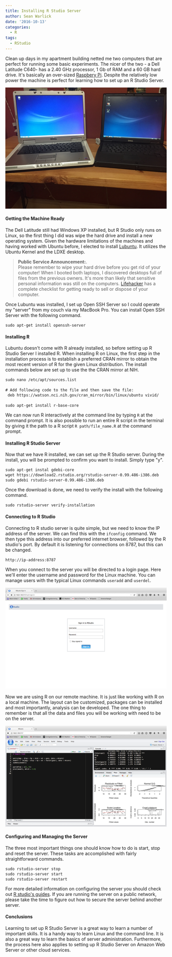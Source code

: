 ```yaml
---
title: Installing R Studio Server
author: Sean Warlick
date: '2016-10-13'
categories:
  - R
tags:
  - RStudio
---
```


Clean up days in my apartment building netted me two computers that are
perfect for running some basic experiments. The nicer of the two - a
Dell Latitude C640- has a 2.40 GHz processor, 1 Gb of RAM and a 60 GB
hard drive. It's basically an over-sized [Raspbery
Pi](https://www.raspberrypi.org/). Despite the relatively low power the
machine is perfect for learning how to set up an R Studio Server.

![](../../static/IMG_0369.jpg)

#### Getting the Machine Ready

The Dell Latitude still had Windows XP installed, but R Studio only runs
on Linux, so the first thing I did was wipe the hard drive and install a
new operating system. Given the hardware limitations of the machines and
having worked with Ubuntu before, I elected to install
[Lubuntu](http://lubuntu.net). It utilizes the Ubuntu Kernel and the
LDXE desktop.

> **Public Service Announcement:**.  
> Please remember to wipe your hard drive before you get rid of your
> computer! When I booted both laptops, I discovered desktops full of
> files from the previous owners. It's more than likely that sensitive
> personal information was still on the computers.
> [Lifehacker](http://lifehacker.com/5966580/what-should-i-do-to-my-computer-before-i-sell-it)
> has a complete checklist for getting ready to sell or dispose of your
> computer.

Once Lubuntu was installed, I set up Open SSH Server so I could operate
my "server" from my couch via my MacBook Pro. You can install Open SSH
Server with the following command. 

    sudo apt-get install openssh-server

#### Installing R

Lubuntu doesn't come with R already installed, so before setting up R
Studio Server I installed R. When installing R on Linux, the first step
in the installation process is to establish a preferred CRAN mirror to
obtain the most recent version of R for the given Linux distribution.
The install commands below are set up to use the the CRAN mirror at NIH.

    sudo nano /etc/apt/sources.list  

    # Add following code to the file and then save the file: 
     deb https://watson.nci.nih.gov/cran_mirror/bin/linux/ubuntu vivid/

    sudo apt-get install r-base-core

We can now run R interactively at the command line by typing `R` at the
command prompt. It is also possible to run an entire R script in the
terminal by giving it the path to a R script `R path/file_name.R` at the
command prompt.

#### Installing R Studio Server

Now that we have R installed, we can set up the R Studio server. During
the install, you will be prompted to confirm you want to install. Simply
type "y".

    sudo apt-get instal gdebi-core
    wget https://download2.rstudio.org/rstudio-server-0.99.486-i386.deb
    sudo gdebi rstudio-server-0.99.486-i386.deb

Once the download is done, we need to verify the install with the
following command.

    sudo rstudio-server verify-installation

#### Connecting to R Studio

Connecting to R studio server is quite simple, but we need to know the
IP address of the server. We can find this with the `ifconfig` command.
We then type this address into our preferred internet browser, followed
by the R studio's port. By default it is listening for connections on
8787, but this can be changed.

    http://ip-address:8787

When you connect to the server you will be directed to a login page.
Here we'll enter the username and password for the Linux machine. You
can manage users with the typical Linux commands `useradd` and
`userdel`.

![](../../static/r_studio_signin.png)

Now we are using R on our remote machine. It is just like working with R
on a local machine. The layout can be customized, packages can be
installed and most importantly, analysis can be developed. The one thing
to remember is that all the data and files you will be working with need
to be on the server.

![](../../static/running_r_studio.png)

#### Configuring and Managing the Server

The three most important things one should know how to do is start, stop
and reset the server. These tasks are accomplished with fairly
straightforward commands.

    sudo rstudio-server stop
    sudo rstudio-server start
    sudo rstudio-server restart  

For more detailed information on configuring the server you should check
out [R studio's
guides](https://support.rstudio.com/hc/en-us/sections/200150693-RStudio-Server).
If you are running the server on a public network, please take the time
to figure out how to secure the server behind another server.

#### Conclusions

Learning to set up R Studio Server is a great way to learn a number of
important skills. It is a handy way to learn Linux and the command line.
It is also a great way to learn the basics of server administration.
Furthermore, the process here also applies to setting up R Studio Server
on Amazon Web Server or other cloud services.
